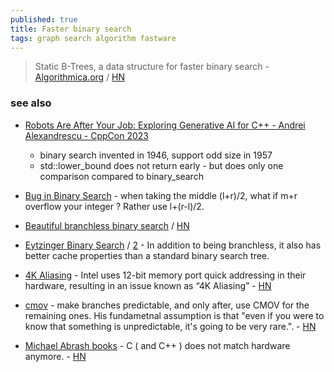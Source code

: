 ```yaml
---
published: true
title: Faster binary search
tags: graph search algorithm fastware
---
```

> Static B-Trees,  a data structure for faster binary search - [Algorithmica.org](https://en.algorithmica.org/hpc/data-structures/s-tree/) / [HN](https://news.ycombinator.com/item?id=30376140)

### see also
- [Robots Are After Your Job: Exploring Generative AI for C++ - Andrei Alexandrescu - CppCon 2023](https://www.youtube.com/watch?v=J48YTbdJNNc)
	- binary search invented in 1946, support odd size in 1957
    - std::lower_bound does not return early - but does only one comparison compared to binary_search
- [Bug in Binary Search](https://www.youtube.com/watch?v=_eS-nNnkKfI) - when taking the middle (l+r)/2, what if m+r overflow your integer ? Rather use l+(r-l)/2.
- [	Beautiful branchless binary search](https://probablydance.com/2023/04/27/beautiful-branchless-binary-search/) / [HN](https://news.ycombinator.com/item?id=35737862)
- [Eytzinger Binary Search](https://algorithmica.org/en/eytzinger) / [2](https://espindo.la/posts/array-layouts.html) - In addition to being branchless, it also has better cache properties than a standard binary search tree.
- [4K Aliasing](https://richardstartin.github.io/posts/4k-aliasing) - Intel uses 12-bit memory port quick addressing in their hardware, resulting in an issue known as “4K Aliasing” - [HN](https://news.ycombinator.com/item?id=35741301)
- [cmov](https://yarchive.net/comp/linux/cmov.html) - make branches predictable, and only after, use CMOV for the remaining ones. His fundametnal assumption is that "even if you were to know that something is unpredictable, it's going to be very rare.". - [HN](https://news.ycombinator.com/item?id=35738299)

- [Michael Abrash books](https://www.jagregory.com/abrash-black-book/) - C ( and C++ ) does not match hardware anymore. - [HN](https://news.ycombinator.com/item?id=35738633)
